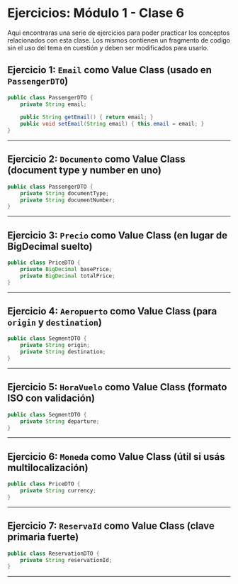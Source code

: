 # Ejercicios: Módulo 1 - Clase 6

Aqui encontraras una serie de ejercicios para poder practicar los conceptos relacionados con esta clase. Los mismos contienen un fragmento de codigo sin el uso del tema en cuestión y deben ser modificados para usarlo.

## **Ejercicio 1: `Email` como Value Class (usado en `PassengerDTO`)**

```java
public class PassengerDTO {
    private String email;
    
    public String getEmail() { return email; }
    public void setEmail(String email) { this.email = email; }
}
```
------
## **Ejercicio 2: `Documento` como Value Class (document type y number en uno)**

```java
public class PassengerDTO {
    private String documentType;
    private String documentNumber;
}
```
---

## **Ejercicio 3: `Precio` como Value Class (en lugar de BigDecimal suelto)**


```java
public class PriceDTO {
    private BigDecimal basePrice;
    private BigDecimal totalPrice;
}
```
---

## **Ejercicio 4: `Aeropuerto` como Value Class (para `origin` y `destination`)**

```java
public class SegmentDTO {
    private String origin;
    private String destination;
}
```
---

## **Ejercicio 5: `HoraVuelo` como Value Class (formato ISO con validación)**

```java
public class SegmentDTO {
    private String departure;
}
```

---

## **Ejercicio 6: `Moneda` como Value Class (útil si usás multilocalización)**

```java
public class PriceDTO {
    private String currency;
}
```
---

## **Ejercicio 7: `ReservaId` como Value Class (clave primaria fuerte)**

```java
public class ReservationDTO {
    private String reservationId;
}
```


---
